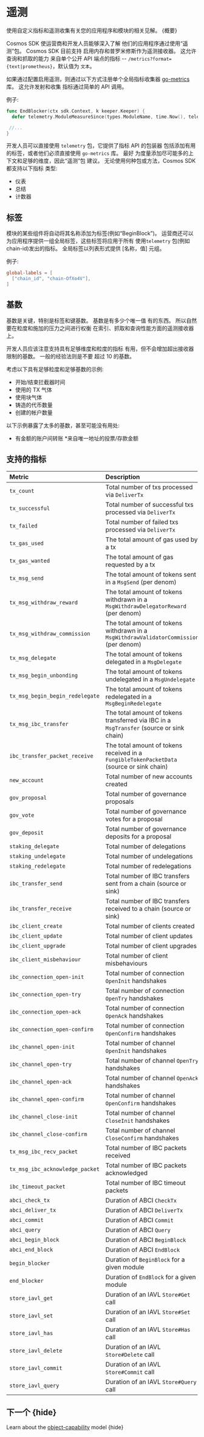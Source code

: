 # 遥测

使用自定义指标和遥测收集有关您的应用程序和模块的相关见解。 {概要}

Cosmos SDK 使运营商和开发人员能够深入了解
他们的应用程序通过使用“遥测”包。 Cosmos SDK 目前支持
启用内存和普罗米修斯作为遥测接收器。 这允许查询和抓取的能力
来自单个公开 API 端点的指标 -- `/metrics?format={text|prometheus}`，默认值为
`文本`。

如果通过配置启用遥测，则通过以下方式注册单个全局指标收集器
[go-metrics](https://github.com/armon/go-metrics) 库。 这允许发射和收集
指标通过简单的 API 调用。

例子: 

```go
func EndBlocker(ctx sdk.Context, k keeper.Keeper) {
  defer telemetry.ModuleMeasureSince(types.ModuleName, time.Now(), telemetry.MetricKeyEndBlocker)

 //...
}
```

开发人员可以直接使用 `telemetry` 包，它提供了指标 API 的包装器
包括添加有用的标签，或者他们必须直接使用 `go-metrics` 库。 最好
为度量添加尽可能多的上下文和足够的维度，因此“遥测”包
建议。 无论使用何种包或方法，Cosmos SDK 都支持以下指标
类型:

* 仪表
* 总结
* 计数器

## 标签

模块的某些组件将自动将其名称添加为标签(例如“BeginBlock”)。
运营商还可以为应用程序提供一组全局标签，这些标签将应用于所有
使用`telemetry` 包(例如chain-id)发出的指标。 全局标签以列表形式提供
[名称，值] 元组。

例子: 

```toml
global-labels = [
  ["chain_id", "chain-OfXo4V"],
]
```

## 基数

基数是关键，特别是标签和键基数。 基数是有多少个唯一值
有的东西。 所以自然要在粒度和施加的压力之间进行权衡
在索引、抓取和查询性能方面的遥测接收器上。

开发人员应该注意支持具有足够维度和粒度的指标
有用，但不会增加超出接收器限制的基数。 一般的经验法则是不要
超过 10 的基数。

考虑以下具有足够粒度和足够基数的示例:

* 开始/结束拦截器时间
* 使用的 TX 气体
* 使用块气体
* 铸造的代币数量
* 创建的帐户数量

以下示例暴露了太多的基数，甚至可能没有用处:

* 有金额的账户间转账
*来自唯一地址的投票/存款金额

## 支持的指标 

| Metric                          | Description                                                                               | Unit            | Type    |
|:--------------------------------|:------------------------------------------------------------------------------------------|:----------------|:--------|
| `tx_count`                      | Total number of txs processed via `DeliverTx`                                             | tx              | counter |
| `tx_successful`                 | Total number of successful txs processed via `DeliverTx`                                  | tx              | counter |
| `tx_failed`                     | Total number of failed txs processed via `DeliverTx`                                      | tx              | counter |
| `tx_gas_used`                   | The total amount of gas used by a tx                                                      | gas             | gauge   |
| `tx_gas_wanted`                 | The total amount of gas requested by a tx                                                 | gas             | gauge   |
| `tx_msg_send`                   | The total amount of tokens sent in a `MsgSend` (per denom)                                | token           | gauge   |
| `tx_msg_withdraw_reward`        | The total amount of tokens withdrawn in a `MsgWithdrawDelegatorReward` (per denom)        | token           | gauge   |
| `tx_msg_withdraw_commission`    | The total amount of tokens withdrawn in a `MsgWithdrawValidatorCommission` (per denom)    | token           | gauge   |
| `tx_msg_delegate`               | The total amount of tokens delegated in a `MsgDelegate`                                   | token           | gauge   |
| `tx_msg_begin_unbonding`        | The total amount of tokens undelegated in a `MsgUndelegate`                               | token           | gauge   |
| `tx_msg_begin_begin_redelegate` | The total amount of tokens redelegated in a `MsgBeginRedelegate`                          | token           | gauge   |
| `tx_msg_ibc_transfer`           | The total amount of tokens transferred via IBC in a `MsgTransfer` (source or sink chain)  | token           | gauge   |
| `ibc_transfer_packet_receive`   | The total amount of tokens received in a `FungibleTokenPacketData` (source or sink chain) | token           | gauge   |
| `new_account`                   | Total number of new accounts created                                                      | account         | counter |
| `gov_proposal`                  | Total number of governance proposals                                                      | proposal        | counter |
| `gov_vote`                      | Total number of governance votes for a proposal                                           | vote            | counter |
| `gov_deposit`                   | Total number of governance deposits for a proposal                                        | deposit         | counter |
| `staking_delegate`              | Total number of delegations                                                               | delegation      | counter |
| `staking_undelegate`            | Total number of undelegations                                                             | undelegation    | counter |
| `staking_redelegate`            | Total number of redelegations                                                             | redelegation    | counter |
| `ibc_transfer_send`             | Total number of IBC transfers sent from a chain (source or sink)                          | transfer        | counter |
| `ibc_transfer_receive`          | Total number of IBC transfers received to a chain (source or sink)                        | transfer        | counter |
| `ibc_client_create`             | Total number of clients created                                                           | create          | counter |
| `ibc_client_update`             | Total number of client updates                                                            | update          | counter |
| `ibc_client_upgrade`            | Total number of client upgrades                                                           | upgrade         | counter |
| `ibc_client_misbehaviour`       | Total number of client misbehaviours                                                      | misbehaviour    | counter |
| `ibc_connection_open-init`      | Total number of connection `OpenInit` handshakes                                          | handshake       | counter |
| `ibc_connection_open-try`       | Total number of connection `OpenTry` handshakes                                           | handshake       | counter |
| `ibc_connection_open-ack`       | Total number of connection `OpenAck` handshakes                                           | handshake       | counter |
| `ibc_connection_open-confirm`   | Total number of connection `OpenConfirm` handshakes                                       | handshake       | counter |
| `ibc_channel_open-init`         | Total number of channel `OpenInit` handshakes                                             | handshake       | counter |
| `ibc_channel_open-try`          | Total number of channel `OpenTry` handshakes                                              | handshake       | counter |
| `ibc_channel_open-ack`          | Total number of channel `OpenAck` handshakes                                              | handshake       | counter |
| `ibc_channel_open-confirm`      | Total number of channel `OpenConfirm` handshakes                                          | handshake       | counter |
| `ibc_channel_close-init`        | Total number of channel `CloseInit` handshakes                                            | handshake       | counter |
| `ibc_channel_close-confirm`     | Total number of channel `CloseConfirm` handshakes                                         | handshake       | counter |
| `tx_msg_ibc_recv_packet`        | Total number of IBC packets received                                                      | packet          | counter |
| `tx_msg_ibc_acknowledge_packet` | Total number of IBC packets acknowledged                                                  | acknowledgement | counter |
| `ibc_timeout_packet`            | Total number of IBC timeout packets                                                       | timeout         | counter |
| `abci_check_tx`                 | Duration of ABCI `CheckTx`                                                                | ms              | summary |
| `abci_deliver_tx`               | Duration of ABCI `DeliverTx`                                                              | ms              | summary |
| `abci_commit`                   | Duration of ABCI `Commit`                                                                 | ms              | summary |
| `abci_query`                    | Duration of ABCI `Query`                                                                  | ms              | summary |
| `abci_begin_block`              | Duration of ABCI `BeginBlock`                                                             | ms              | summary |
| `abci_end_block`                | Duration of ABCI `EndBlock`                                                               | ms              | summary |
| `begin_blocker`                 | Duration of `BeginBlock` for a given module                                               | ms              | summary |
| `end_blocker`                   | Duration of `EndBlock` for a given module                                                 | ms              | summary |
| `store_iavl_get`                | Duration of an IAVL `Store#Get` call                                                      | ms              | summary |
| `store_iavl_set`                | Duration of an IAVL `Store#Set` call                                                      | ms              | summary |
| `store_iavl_has`                | Duration of an IAVL `Store#Has` call                                                      | ms              | summary |
| `store_iavl_delete`             | Duration of an IAVL `Store#Delete` call                                                   | ms              | summary |
| `store_iavl_commit`             | Duration of an IAVL `Store#Commit` call                                                   | ms              | summary |
| `store_iavl_query`              | Duration of an IAVL `Store#Query` call                                                    | ms              | summary |

## 下一个 {hide}

Learn about the [object-capability](./ocap.md) model {hide}
